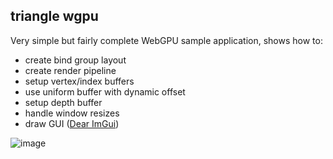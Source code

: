 ## triangle wgpu

Very simple but fairly complete WebGPU sample application, shows how to:

* create bind group layout
* create render pipeline
* setup vertex/index buffers
* use uniform buffer with dynamic offset
* setup depth buffer
* handle window resizes
* draw GUI ([Dear ImGui](https://github.com/ocornut/imgui))

![image](screenshot.png)
